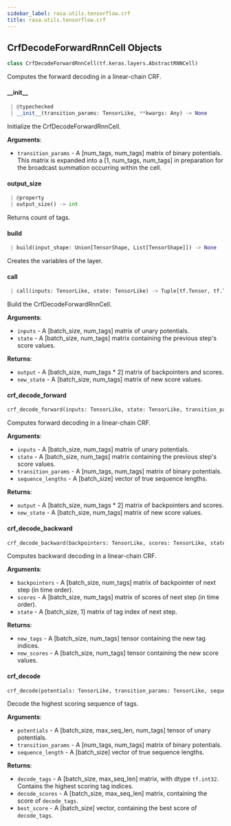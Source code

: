```yaml
---
sidebar_label: rasa.utils.tensorflow.crf
title: rasa.utils.tensorflow.crf
---
```

## CrfDecodeForwardRnnCell Objects

```python
class CrfDecodeForwardRnnCell(tf.keras.layers.AbstractRNNCell)
```

Computes the forward decoding in a linear-chain CRF.

#### \_\_init\_\_

```python
 | @typechecked
 | __init__(transition_params: TensorLike, **kwargs: Any) -> None
```

Initialize the CrfDecodeForwardRnnCell.

**Arguments**:

- `transition_params` - A [num_tags, num_tags] matrix of binary
  potentials. This matrix is expanded into a
  [1, num_tags, num_tags] in preparation for the broadcast
  summation occurring within the cell.

#### output\_size

```python
 | @property
 | output_size() -> int
```

Returns count of tags.

#### build

```python
 | build(input_shape: Union[TensorShape, List[TensorShape]]) -> None
```

Creates the variables of the layer.

#### call

```python
 | call(inputs: TensorLike, state: TensorLike) -> Tuple[tf.Tensor, tf.Tensor]
```

Build the CrfDecodeForwardRnnCell.

**Arguments**:

- `inputs` - A [batch_size, num_tags] matrix of unary potentials.
- `state` - A [batch_size, num_tags] matrix containing the previous step&#x27;s
  score values.
  

**Returns**:

- `output` - A [batch_size, num_tags * 2] matrix of backpointers and scores.
- `new_state` - A [batch_size, num_tags] matrix of new score values.

#### crf\_decode\_forward

```python
crf_decode_forward(inputs: TensorLike, state: TensorLike, transition_params: TensorLike, sequence_lengths: TensorLike) -> Tuple[tf.Tensor, tf.Tensor]
```

Computes forward decoding in a linear-chain CRF.

**Arguments**:

- `inputs` - A [batch_size, num_tags] matrix of unary potentials.
- `state` - A [batch_size, num_tags] matrix containing the previous step&#x27;s
  score values.
- `transition_params` - A [num_tags, num_tags] matrix of binary potentials.
- `sequence_lengths` - A [batch_size] vector of true sequence lengths.
  

**Returns**:

- `output` - A [batch_size, num_tags * 2] matrix of backpointers and scores.
- `new_state` - A [batch_size, num_tags] matrix of new score values.

#### crf\_decode\_backward

```python
crf_decode_backward(backpointers: TensorLike, scores: TensorLike, state: TensorLike) -> Tuple[tf.Tensor, tf.Tensor]
```

Computes backward decoding in a linear-chain CRF.

**Arguments**:

- `backpointers` - A [batch_size, num_tags] matrix of backpointer of next step
  (in time order).
- `scores` - A [batch_size, num_tags] matrix of scores of next step (in time order).
- `state` - A [batch_size, 1] matrix of tag index of next step.
  

**Returns**:

- `new_tags` - A [batch_size, num_tags] tensor containing the new tag indices.
- `new_scores` - A [batch_size, num_tags] tensor containing the new score values.

#### crf\_decode

```python
crf_decode(potentials: TensorLike, transition_params: TensorLike, sequence_length: TensorLike) -> Tuple[tf.Tensor, tf.Tensor, tf.Tensor]
```

Decode the highest scoring sequence of tags.

**Arguments**:

- `potentials` - A [batch_size, max_seq_len, num_tags] tensor of
  unary potentials.
- `transition_params` - A [num_tags, num_tags] matrix of
  binary potentials.
- `sequence_length` - A [batch_size] vector of true sequence lengths.
  

**Returns**:

- `decode_tags` - A [batch_size, max_seq_len] matrix, with dtype `tf.int32`.
  Contains the highest scoring tag indices.
- `decode_scores` - A [batch_size, max_seq_len] matrix, containing the score of
  `decode_tags`.
- `best_score` - A [batch_size] vector, containing the best score of `decode_tags`.

